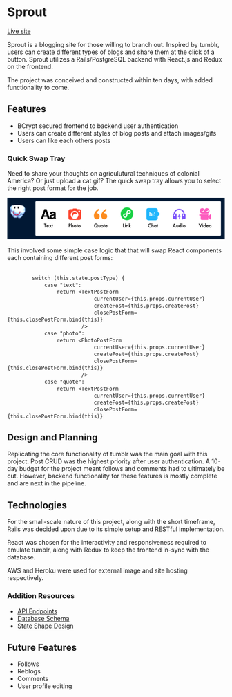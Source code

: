 # Sprout
[Live site](https://sprout-blogs.herokuapp.com/#/)

Sprout is a blogging site for those willing to branch out.  Inspired by tumblr, users can create different types of blogs and share them at the click of a button.  Sprout utilizes a Rails/PostgreSQL backend with React.js and Redux on the frontend.  

The project was conceived and constructed within ten days, with added functionality to come.

## Features
* BCrypt secured frontend to backend user authentication
* Users can create different styles of blog posts and attach images/gifs
* Users can like each others posts

### Quick Swap Tray

Need to share your thoughts on agriculutural techniques of colonial America? Or just upload a cat gif? The quick swap tray allows you to select the right post format for the job.  

![alt text](https://github.com/blabash/Sprout/blob/master/app/assets/images/post%20form%20swap%20bar.png "Quick Swap Post Forms")

This involved some simple case logic that that will swap React components each containing different post forms:
```retrievePostForm() {

        switch (this.state.postType) {
            case "text":
                return <TextPostForm 
                            currentUser={this.props.currentUser}
                            createPost={this.props.createPost}
                            closePostForm={this.closePostForm.bind(this)}
                        />
            case "photo":
                return <PhotoPostForm 
                            currentUser={this.props.currentUser}
                            createPost={this.props.createPost}
                            closePostForm={this.closePostForm.bind(this)}
                        />
            case "quote":
                return <TextPostForm 
                            currentUser={this.props.currentUser}
                            createPost={this.props.createPost}
                            closePostForm={this.closePostForm.bind(this)}
```
## Design and Planning
Replicating the core functionality of tumblr was the main goal with this project.  Post CRUD was the highest priority after user authentication.  A 10-day budget for the project meant follows and comments had to ultimately be cut.  However, backend functionality for these features is mostly complete and are next in the pipeline.

## Technologies
For the small-scale nature of this project, along with the short timeframe, Rails was decided upon due to its simple setup and RESTful implementation.

React was chosen for the interactivity and responsiveness required to emulate tumblr, along with Redux to keep the frontend in-sync with the database.

AWS and Heroku were used for external image and site hosting respectively.

### Addition Resources
* [API Endpoints](https://github.com/blabash/Sprout/wiki/Backend-Routes)
* [Database Schema](https://github.com/blabash/Sprout/wiki/Database-Schema)
* [State Shape Design](https://github.com/blabash/Sprout/wiki/State-Shape)

## Future Features
* Follows
* Reblogs
* Comments
* User profile editing

